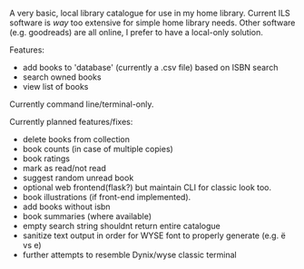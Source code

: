 A very basic, local library catalogue for use in my home library. Current ILS software is _way_ too extensive for simple home library needs.
Other software (e.g. goodreads) are all online, I prefer to have a local-only solution.

Features:
<ul>
<li>add books to 'database' (currently a .csv file) based on ISBN search</li>
<li>search owned books</li>
<li>view list of books</li>
</ul>
Currently command line/terminal-only. 

Currently planned features/fixes:
<ul>
<li>delete books from collection</li>
<li>book counts (in case of multiple copies)</li>
<li>book ratings</li>
<li>mark as read/not read</li>
<li>suggest random unread book</li>
<li>optional web frontend(flask?) but maintain CLI for classic look too. </li>
<li>book illustrations (if front-end implemented).</li>
<li>add books without isbn</li>
<li>book summaries (where available)</li>
<li>empty search string shouldnt return entire catalogue</li>
<li>sanitize text output in order for WYSE font to properly generate (e.g. ë vs e)</li>
<li>further attempts to resemble Dynix/wyse classic terminal </li>
</ul>
